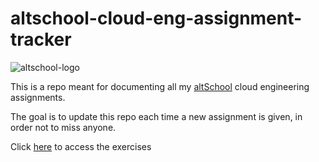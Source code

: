 # altschool-cloud-eng-assignment-tracker

![altschool-logo](https://thealtschool.com/wp-content/uploads/2022/01/cropped-AltSchool-Logo-1.png)

This is a repo meant for documenting all my [altSchool](https://altschoolafrica.com) cloud engineering assignments.

The goal is to update this repo each time a new assignment is given, in order not to miss anyone.

Click [here](https://github.com/philemonnwanne/cloud-eng-assignment-tracker/blob/main/second-semester-exercises.md) to access the exercises
